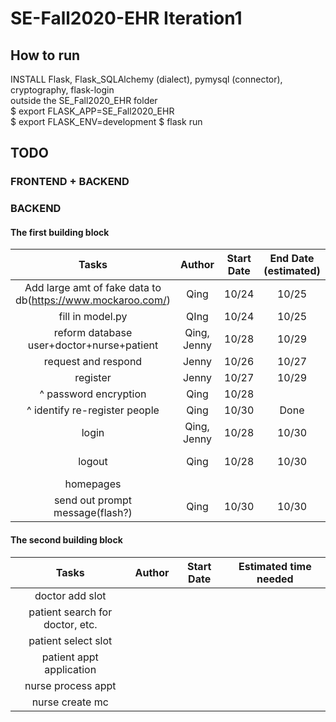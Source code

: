 # SE-Fall2020-EHR Iteration1
## How to run
INSTALL Flask, Flask_SQLAlchemy (dialect), pymysql (connector), cryptography, flask-login </br>
outside the SE_Fall2020_EHR folder </br>
$ export FLASK_APP=SE_Fall2020_EHR </br>
$ export FLASK_ENV=development
$ flask run
## TODO
### FRONTEND + BACKEND

### BACKEND

#### The first building block

| Tasks          | Author       | Start Date   | End Date (estimated) | Status |
| :------------: | :----------: | :----------: | :-------------------:| :------:|
|Add large amt of fake data to db(https://www.mockaroo.com/)|Qing|10/24|10/25|Done|
|fill in model.py|QIng|10/24|10/25|Done|
|reform database user+doctor+nurse+patient|Qing, Jenny|10/28|10/29|Done|
|request and respond|Jenny|10/26|10/27|Done|
|register|Jenny|10/27|10/29|Done|
| ^ password encryption |Qing|10/28||Done|
| ^ identify re-register people|Qing|10/30|Done|
|login|Qing, Jenny|10/28|10/30|On-going|
|logout|Qing|10/28|10/30|On-going|
|homepages|||||
|send out prompt message(flash?)|Qing|10/30|10/30|on-going|


#### The second building block

| Tasks          | Author       | Start Date   | Estimated time needed |
| :------------: | :----------: | :----------: | :-------------------:|
|doctor add slot|||
|patient search for doctor, etc.|||
|patient select slot|||
|patient appt application|||
|nurse process appt|||
|nurse create mc|||
